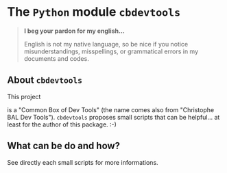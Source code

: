 The `Python` module `cbdevtools`
================================


> **I beg your pardon for my english...**
>
> English is not my native language, so be nice if you notice misunderstandings, misspellings, or grammatical errors in my documents and codes.


About `cbdevtools`
-----------------

This project

 is a "Common Box of Dev Tools" (the name comes also from "Christophe BAL Dev Tools"). `cbdevtools` proposes small scripts that can be helpful... at least for the author of this package. :-)


What can be do and how?
-----------------------

See directly each small scripts for more informations.
